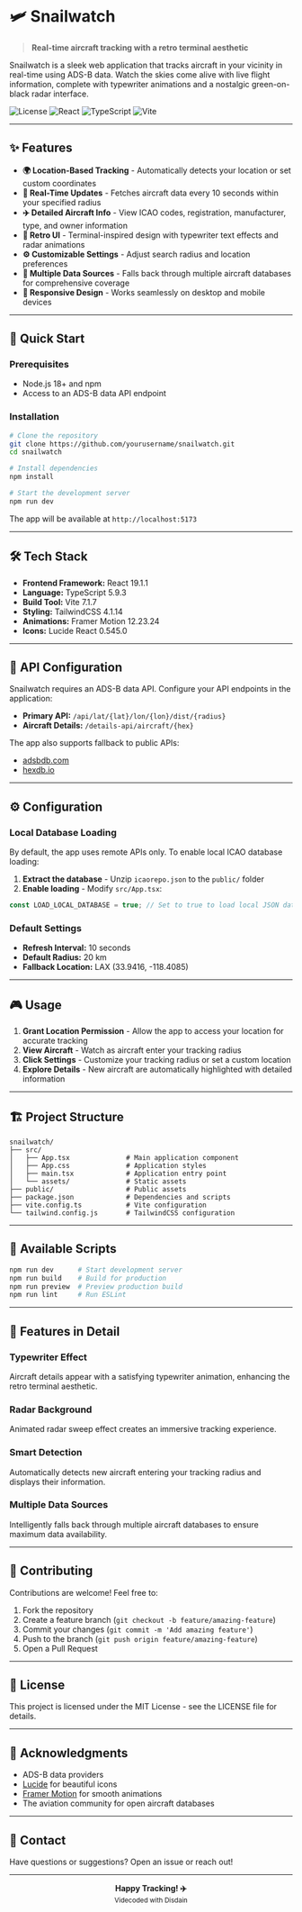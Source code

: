 # 🛩️ Snailwatch

> **Real-time aircraft tracking with a retro terminal aesthetic**

Snailwatch is a sleek web application that tracks aircraft in your vicinity in real-time using ADS-B data. Watch the skies come alive with live flight information, complete with typewriter animations and a nostalgic green-on-black radar interface.

![License](https://img.shields.io/badge/license-MIT-green)
![React](https://img.shields.io/badge/React-19.1.1-blue)
![TypeScript](https://img.shields.io/badge/TypeScript-5.9.3-blue)
![Vite](https://img.shields.io/badge/Vite-7.1.7-purple)

---

## ✨ Features

- **🌍 Location-Based Tracking** - Automatically detects your location or set custom coordinates
- **📡 Real-Time Updates** - Fetches aircraft data every 10 seconds within your specified radius
- **✈️ Detailed Aircraft Info** - View ICAO codes, registration, manufacturer, type, and owner information
- **🎨 Retro UI** - Terminal-inspired design with typewriter text effects and radar animations
- **⚙️ Customizable Settings** - Adjust search radius and location preferences
- **🔄 Multiple Data Sources** - Falls back through multiple aircraft databases for comprehensive coverage
- **📱 Responsive Design** - Works seamlessly on desktop and mobile devices

---

## 🚀 Quick Start

### Prerequisites

- Node.js 18+ and npm
- Access to an ADS-B data API endpoint

### Installation

```bash
# Clone the repository
git clone https://github.com/yourusername/snailwatch.git
cd snailwatch

# Install dependencies
npm install

# Start the development server
npm run dev
```

The app will be available at `http://localhost:5173`

---

## 🛠️ Tech Stack

- **Frontend Framework:** React 19.1.1
- **Language:** TypeScript 5.9.3
- **Build Tool:** Vite 7.1.7
- **Styling:** TailwindCSS 4.1.14
- **Animations:** Framer Motion 12.23.24
- **Icons:** Lucide React 0.545.0

---

## 📡 API Configuration

Snailwatch requires an ADS-B data API. Configure your API endpoints in the application:

- **Primary API:** `/api/lat/{lat}/lon/{lon}/dist/{radius}`
- **Aircraft Details:** `/details-api/aircraft/{hex}`

The app also supports fallback to public APIs:
- [adsbdb.com](https://api.adsbdb.com)
- [hexdb.io](https://hexdb.io)

---

## ⚙️ Configuration

### Local Database Loading

By default, the app uses remote APIs only. To enable local ICAO database loading:

1. **Extract the database** - Unzip `icaorepo.json` to the `public/` folder
2. **Enable loading** - Modify `src/App.tsx`:

```typescript
const LOAD_LOCAL_DATABASE = true; // Set to true to load local JSON database
```

### Default Settings

- **Refresh Interval:** 10 seconds
- **Default Radius:** 20 km
- **Fallback Location:** LAX (33.9416, -118.4085)

---

## 🎮 Usage

1. **Grant Location Permission** - Allow the app to access your location for accurate tracking
2. **View Aircraft** - Watch as aircraft enter your tracking radius
3. **Click Settings** - Customize your tracking radius or set a custom location
4. **Explore Details** - New aircraft are automatically highlighted with detailed information

---

## 🏗️ Project Structure

```
snailwatch/
├── src/
│   ├── App.tsx              # Main application component
│   ├── App.css              # Application styles
│   ├── main.tsx             # Application entry point
│   └── assets/              # Static assets
├── public/                  # Public assets
├── package.json             # Dependencies and scripts
├── vite.config.ts           # Vite configuration
└── tailwind.config.js       # TailwindCSS configuration
```

---

## 🧪 Available Scripts

```bash
npm run dev      # Start development server
npm run build    # Build for production
npm run preview  # Preview production build
npm run lint     # Run ESLint
```

---

## 🎨 Features in Detail

### Typewriter Effect
Aircraft details appear with a satisfying typewriter animation, enhancing the retro terminal aesthetic.

### Radar Background
Animated radar sweep effect creates an immersive tracking experience.

### Smart Detection
Automatically detects new aircraft entering your tracking radius and displays their information.

### Multiple Data Sources
Intelligently falls back through multiple aircraft databases to ensure maximum data availability.

---

## 🤝 Contributing

Contributions are welcome! Feel free to:

1. Fork the repository
2. Create a feature branch (`git checkout -b feature/amazing-feature`)
3. Commit your changes (`git commit -m 'Add amazing feature'`)
4. Push to the branch (`git push origin feature/amazing-feature`)
5. Open a Pull Request

---

## 📝 License

This project is licensed under the MIT License - see the LICENSE file for details.

---

## 🙏 Acknowledgments

- ADS-B data providers
- [Lucide](https://lucide.dev) for beautiful icons
- [Framer Motion](https://www.framer.com/motion/) for smooth animations
- The aviation community for open aircraft databases

---

## 📧 Contact

Have questions or suggestions? Open an issue or reach out!

---

<div align="center">
  <strong>Happy Tracking! ✈️</strong>
  <br>
  <sub>Videcoded with Disdain</sub>
</div>
